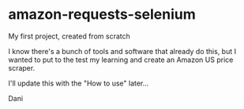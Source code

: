 # amazon-requests-selenium
My first project, created from scratch

I know there's a bunch of tools and software that already do this, but I wanted
to put to the test my learning and create an Amazon US price scraper.

I'll update this with the "How to use" later...

Dani
